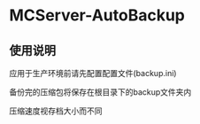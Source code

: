 # MCServer-AutoBackup

## 使用说明

应用于生产环境前请先配置配置文件(backup.ini)

备份完的压缩包将保存在根目录下的backup文件夹内

压缩速度视存档大小而不同
